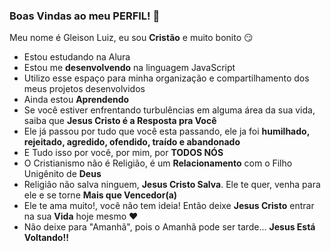 ### Boas Vindas ao meu PERFIL! 🌻

Meu nome é Gleison Luiz, eu sou **Cristão** e muito bonito 😏

- Estou estudando na Alura
- Estou me **desenvolvendo** na linguagem JavaScript
- Utilizo esse espaço para minha organização e compartilhamento dos meus projetos desenvolvidos
-  Ainda estou **Aprendendo**
-  Se você estiver enfrentando turbulências em alguma área da sua vida, saiba que **Jesus Cristo é a Resposta pra Você**
-  Ele já passou por tudo que você esta passando, ele ja foi **humilhado, rejeitado, agredido, ofendido, traído e abandonado**
-  E Tudo isso por você, por mim, por **TODOS NÓS**
-  O Cristianismo não é Religião, é um **Relacionamento** com o Filho Unigênito de **Deus**
-  Religião não salva ninguem, **Jesus Cristo Salva**. Ele te quer, venha para ele e se torne **Mais que Vencedor(a)**
-  Ele te ama muito!, você não tem ideia! Então deixe **Jesus Cristo** entrar na sua **Vida** hoje mesmo ❤️
-  Não deixe para "Amanhã", pois o Amanhã pode ser tarde... **Jesus Está Voltando!!**


